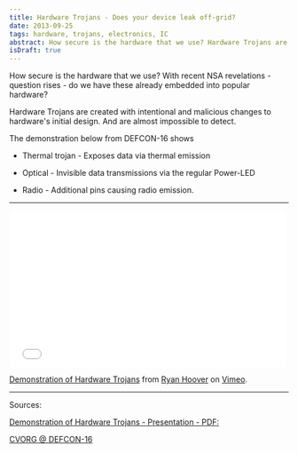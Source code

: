 ```yaml
---
title: Hardware Trojans - Does your device leak off-grid?
date: 2013-09-25
tags: hardware, trojans, electronics, IC
abstract: How secure is the hardware that we use? Hardware Trojans are created with intentional and malicious changes to hardware's initial design. 
isDraft: true
---
```


How secure is the hardware that we use? With recent NSA revelations - question rises - do we have these already embedded into popular hardware?  

Hardware Trojans are created with intentional and malicious changes to hardware's initial design. And are almost impossible to detect.


The demonstration below from DEFCON-16 shows 

* Thermal trojan - Exposes data via thermal emission

* Optical - Invisible data transmissions via the regular Power-LED  

* Radio - Additional pins causing radio emission.


---

<iframe src="//player.vimeo.com/video/1437702" width="500" height="281" frameborder="0" webkitallowfullscreen mozallowfullscreen allowfullscreen></iframe> <p><a href="http://vimeo.com/1437702">Demonstration of Hardware Trojans</a> from <a href="http://vimeo.com/user642589">Ryan Hoover</a> on <a href="https://vimeo.com">Vimeo</a>.</p>


---


Sources:

[Demonstration of Hardware Trojans - Presentation - PDF: ](http://www.defcon.org/images/defcon-16/dc16-presentations/defcon-16-kiamilev.pdf)

[CVORG @ DEFCON-16](http://www.cvorg.ece.udel.edu/defcon-16/)

